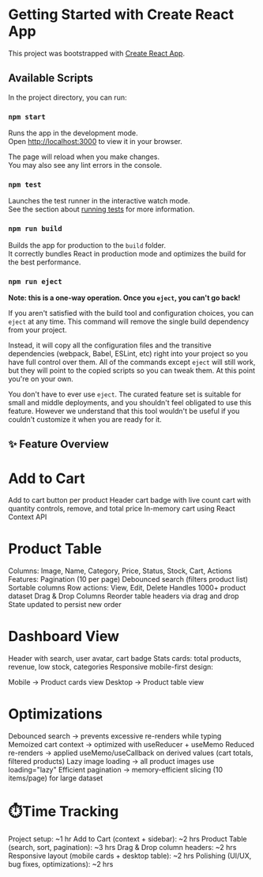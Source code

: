 # Getting Started with Create React App

This project was bootstrapped with [Create React App](https://github.com/facebook/create-react-app).

## Available Scripts

In the project directory, you can run:

### `npm start`

Runs the app in the development mode.\
Open [http://localhost:3000](http://localhost:3000) to view it in your browser.

The page will reload when you make changes.\
You may also see any lint errors in the console.

### `npm test`

Launches the test runner in the interactive watch mode.\
See the section about [running tests](https://facebook.github.io/create-react-app/docs/running-tests) for more information.

### `npm run build`

Builds the app for production to the `build` folder.\
It correctly bundles React in production mode and optimizes the build for the best performance.

### `npm run eject`

**Note: this is a one-way operation. Once you `eject`, you can't go back!**

If you aren't satisfied with the build tool and configuration choices, you can `eject` at any time. This command will remove the single build dependency from your project.

Instead, it will copy all the configuration files and the transitive dependencies (webpack, Babel, ESLint, etc) right into your project so you have full control over them. All of the commands except `eject` will still work, but they will point to the copied scripts so you can tweak them. At this point you're on your own.

You don't have to ever use `eject`. The curated feature set is suitable for small and middle deployments, and you shouldn't feel obligated to use this feature. However we understand that this tool wouldn't be useful if you couldn't customize it when you are ready for it.


## ✨ Feature Overview

# Add to Cart
Add to cart button per product
Header cart badge with live count
cart with quantity controls, remove, and total price
In-memory cart using React Context API

# Product Table
Columns: Image, Name, Category, Price, Status, Stock, Cart, Actions
Features:
Pagination (10 per page)
Debounced search (filters product list)
Sortable columns
Row actions: View, Edit, Delete
Handles 1000+ product dataset
    Drag & Drop Columns
    Reorder table headers via drag and drop
    State updated to persist new order


# Dashboard View
Header with search, user avatar, cart badge
Stats cards: total products, revenue, low stock, categories
Responsive mobile-first design:

Mobile → Product cards view
Desktop → Product table view

# Optimizations
Debounced search → prevents excessive re-renders while typing
Memoized cart context → optimized with useReducer + useMemo
Reduced re-renders → applied useMemo/useCallback on derived values (cart totals, filtered products)
Lazy image loading → all product images use loading="lazy"
Efficient pagination → memory-efficient slicing (10 items/page) for large dataset

# ⏱️Time Tracking

Project setup: ~1 hr
Add to Cart (context + sidebar): ~2 hrs
Product Table (search, sort, pagination): ~3 hrs
Drag & Drop column headers: ~2 hrs
Responsive layout (mobile cards + desktop table): ~2 hrs
Polishing (UI/UX, bug fixes, optimizations): ~2 hrs
